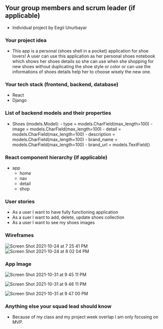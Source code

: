 ## Your group members and scrum leader (if applicable) 

- Individual project by Eegii Unurbayar

### Your project idea 

- This app is a personal  (shoes shell in a pocket) application for shoe lovers!   A user can use  this application as her personal shoes notebook which shows her shoes details so she can use when she shopping  for new shoes without duplicating the shoe style or color or can use the informations of shoes details help her to choose wisely the new one.

### Your tech stack (frontend, backend, database)

- React
- Django

### List of backend models and their properties

  - Shoes (models.Model):
         - type = models.CharField(max_length=100)
         - image = models.CharField(max_length=100)
         - detail = models.CharField(max_length=100) 
         - description = models.CharField(max_length=100) 
         - brand_name = models.CharField(max_length=100)
         - brand_url = models.TextField()
          

### React component hierarchy (if applicable)

- app 
   - home 
   - nav
   - detail
   - shop

### User stories
- As a user I want to have fully functioning application
- As a suer I want to add, delete,  update shoes collection
- As a user I want to see my shoes images

### Wireframes
![Screen Shot 2021-10-24 at 7 25 41 PM](https://media.git.generalassemb.ly/user/37355/files/30676f80-3500-11ec-990a-55d9e3be7c86)
![Screen Shot 2021-10-24 at 8 02 04 PM](https://media.git.generalassemb.ly/user/37355/files/46c3fa00-3505-11ec-8f51-802cf07baf86)

### App Image
![Screen Shot 2021-10-31 at 9 45 11 PM](https://media.git.generalassemb.ly/user/37355/files/dcc2cc00-3a93-11ec-95a4-4a35f1e35a49)

![Screen Shot 2021-10-31 at 9 46 11 PM](https://media.git.generalassemb.ly/user/37355/files/febc4e80-3a93-11ec-954b-b647e895749c)

![Screen Shot 2021-10-31 at 9 47 00 PM](https://media.git.generalassemb.ly/user/37355/files/1b588680-3a94-11ec-8a4d-d918e775c061)


### Anything else your squad lead should know
- Because of my class and my project week overlap I am only focusing on MVP.


